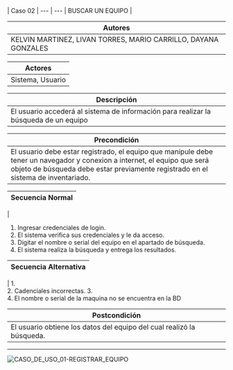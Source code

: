 | Caso 02  |
--- | ---
| BUSCAR UN EQUIPO |

| Autores  |
|--------|
| KELVIN MARTINEZ, LIVAN TORRES, MARIO CARRILLO, DAYANA GONZALES |

| Actores |
|---------|
| Sistema, Usuario  |

| Descripción |
|--------|
| El usuario accederá al sistema de información para realizar la búsqueda de un equipo  |

| Precondición |
|--------|
| El usuario debe estar registrado, el equipo que manipule debe tener un navegador y conexion a internet, el equipo que será objeto de búsqueda debe estar previamente registrado en el sistema de inventariado. |

| Secuencia Normal|
|--------|
| 
1.	Ingresar credenciales de login.
2.	El sistema verifica sus credenciales y le da acceso.
3.	Digitar el nombre o serial del equipo en el apartado de búsqueda.
4.	El sistema realiza la búsqueda y entrega los resultados.
 

| Secuencia Alternativa |
|--------|
| 
1.	
2.	Cadenciales incorrectas.
3.	
4.	El nombre o serial de la maquina no se encuentra en la BD


| Postcondición |
|--------|
| El usuario obtiene los datos del equipo del cual realizó la búsqueda. |

----------


![CASO_DE_USO_01-REGISTRAR_EQUIPO](https://github.com/MERZIOX/NativApps/blob/master/UML/casos-de-usos-diagramas/CASO_DE_USO_02-BUSCAR_UN_EQUIPO.jpeg?raw=true "CASO DE USO 01-REGISTRAR EQUIPO")